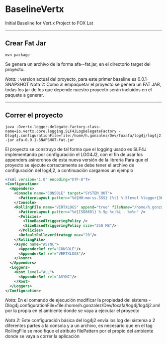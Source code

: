 # BaselineVertx

Initial Baseline for Vert.x Project to FOX Lat
___

## Crear Fat Jar
```
mvn package
```

Se genera un archivo de la forma afa-<version>-fat.jar, en el directorio target del proyecto.

*Nota:* <version>: version actual del proyecto, para este primer baseline es 0.0.1-SNAPSHOT
Nota 2: Como al empaquetar el proyecto se genera un FAT JAR, todas los jar de los que depende nuestro proyecto serán incluidos en el paquete a generar.

___
## Correr el proyecto
```
java -Dvertx.logger-delegate-factory-class-name=io.vertx.core.logging.SLF4JLogDelegateFactory -Dlog4j.configurationFile=file:/home/h.gonzalez/Dev/foxafa/log4j/log4j2.xml -jar afa-0.0.1-SNAPSHOT-fat.jar

```

El proyecto se construyo de tal forma que el logging usado es SLF4J implementando por configuración el LOG4J2, con el fin de usar los appenders asincronos de esta nueva versión de la librería
Para que el proyecto se ejecute corractamente se debe tener el archivo de configuración del log4j2, a continuación cargamos un ejemplo 

```xml
<?xml version="1.0" encoding="UTF-8"?>
<Configuration>
  <Appenders>
    <Console name="CONSOLE" target="SYSTEM_OUT">
      <PatternLayout pattern="%d{HH:mm:ss.SSS} [%t] %-5level %logger{36} - %msg%n"/>
    </Console>
    <RollingFile name="VERTXLOGS" append="true" fileName="/home/h.gonzalez/Dev/foxafa/logs/vertx.log" filePattern="/home/h.gonzalez/Dev/foxafa/logs/$${date:yyyy-MM}/vertx-%d{MM-dd-yyyy}-%i.log.gz">
      <PatternLayout pattern="%d{ISO8601} %-5p %c:%L - %m%n" />
      <Policies>
        <TimeBasedTriggeringPolicy />
        <SizeBasedTriggeringPolicy size="250 MB"/>
      </Policies>
      <DefaultRolloverStrategy max="20"/>
    </RollingFile>
    <Async name="ASYNC">
      <AppenderRef ref="CONSOLE"/>
      <AppenderRef ref="VERTXLOGS"/>
    </Async>
  </Appenders>
  <Loggers>
    <Root level="ALL">
      <AppenderRef ref="ASYNC"/>
    </Root>
  </Loggers>
</Configuration>

```

*Nota:* En el comando de ejecución modificar la propiedad del sistema -Dlog4j.configurationFile=file:/home/h.gonzalez/Dev/foxafa/log4j/log4j2.xml  por la propia en el ambiente donde se vaya a ejecutar el proyecto

*Nota 2:* Este configuración básica del log4j2 envía los log del sistema a 2 diferentes partes a la consola y a un archivo, es necesario que en el tag RollingFile se modifique el atributo filePattern por el propio del ambiente donde se vaya a correr la aplicación